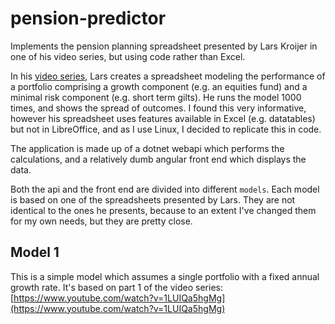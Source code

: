 # pension-predictor

Implements the pension planning spreadsheet presented by Lars Kroijer in one of his video series, but using code rather than 
Excel.

In his [video series](https://www.youtube.com/watch?v=1LUIQa5hgMg),  Lars creates a spreadsheet modeling the performance of a 
portfolio comprising a growth component (e.g. an equities fund) and a minimal risk component (e.g. short term gilts). 
He runs the model 1000 times, and shows the spread of outcomes. I found this very informative, however his spreadsheet uses 
features available in Excel (e.g. datatables) but not in LibreOffice, and as I use Linux, I decided to replicate this in code.

The application is made up of a dotnet webapi which performs the calculations, and a relatively dumb angular front end 
which displays the data.

Both the api and the front end are divided into different `models`. Each model is based on one of the spreadsheets presented
by Lars. They are not identical to the ones he presents, because to an extent I've changed them for my own needs, but they
are pretty close.

## Model 1

This is a simple model which assumes a single portfolio with a fixed annual growth rate. It's based on part 1 of the video series: [https://www.youtube.com/watch?v=1LUIQa5hgMg](https://www.youtube.com/watch?v=1LUIQa5hgMg)



